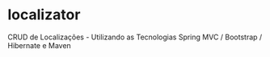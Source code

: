 localizator
===========

CRUD de Localizações - Utilizando as Tecnologias Spring MVC / Bootstrap / Hibernate  e Maven
